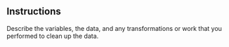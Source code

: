 ## Instructions
Describe the variables, the data, and any transformations or work that you performed to clean up the data.